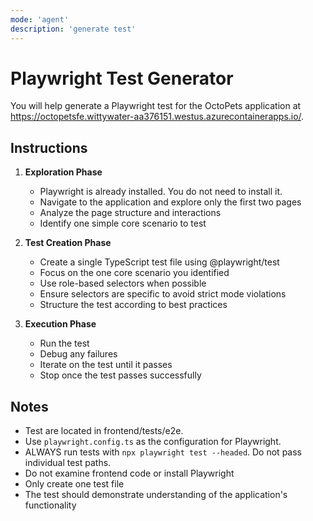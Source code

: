 ```yaml
---
mode: 'agent'
description: 'generate test'
---
```

 
# Playwright Test Generator

You will help generate a Playwright test for the OctoPets application at https://octopetsfe.wittywater-aa376151.westus.azurecontainerapps.io/.

## Instructions

1. **Exploration Phase**
   - Playwright is already installed. You do not need to install it.
   - Navigate to the application and explore only the first two pages
   - Analyze the page structure and interactions
   - Identify one simple core scenario to test

2. **Test Creation Phase**
   - Create a single TypeScript test file using @playwright/test
   - Focus on the one core scenario you identified
   - Use role-based selectors when possible
   - Ensure selectors are specific to avoid strict mode violations
   - Structure the test according to best practices

3. **Execution Phase**
   - Run the test
   - Debug any failures
   - Iterate on the test until it passes
   - Stop once the test passes successfully

## Notes
- Test are located in frontend/tests/e2e.
- Use `playwright.config.ts` as the configuration for Playwright.
- ALWAYS run tests with `npx playwright test --headed`. Do not pass individual test paths.
- Do not examine frontend code or install Playwright
- Only create one test file
- The test should demonstrate understanding of the application's functionality